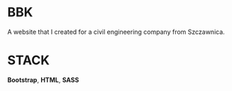 # BBK

A website that I created for a civil engineering company from Szczawnica. 

# STACK

**Bootstrap**, **HTML**, **SASS**
